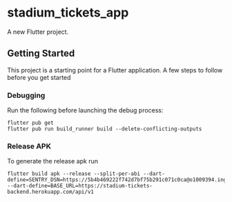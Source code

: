 # stadium_tickets_app

A new Flutter project.

## Getting Started

This project is a starting point for a Flutter application. A few steps to follow before you get started

### Debugging

Run the following before launching the debug process:

```
flutter pub get
flutter pub run build_runner build --delete-conflicting-outputs
```

### Release APK

To generate the release apk run

```
flutter build apk --release --split-per-abi --dart-define=SENTRY_DSN=https://5b4b469222f742d7bf75b291c071c0ca@o1009394.ingest.sentry.io/4504156975857664 --dart-define=BASE_URL=https://stadium-tickets-backend.herokuapp.com/api/v1
```
